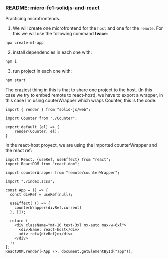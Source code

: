 ### README: micro-fe1-solidjs-and-react

Practicing microfrontends. 

1. We will create one microfrontend for the `host` and one for the `remote`. For this we will use the following command **twice**: 
```bash
npx create-mf-app
```
2. install dependencies in each one with:
```bash
npm i
```
3. run project in each one with:
```bash
npm start
```

The craziest thing in this is that to share one project to the host. (In this case we try to embed remote to react-host), we have to export a wrapper, in this case I'm using couterWrapper which wraps Counter, this is the code:
```
import { render } from "solid-js/web";

import Counter from "./Counter";

export default (el) => {
    render(Counter, el);
}
```

In the react-host proyect, we are using the imported counterWrapper and the react ref:
```
import React, {useRef, useEffect} from "react";
import ReactDOM from "react-dom";

import counterWrapper from "remote/counterWrapper";

import "./index.scss";

const App = () => {
  const divRef = useRef(null);

  useEffect( () => {
    counterWrapper(divRef.current)
  }, []);

  return (
    <div className="mt-10 text-3xl mx-auto max-w-6xl">
      <div>Name: react-host</div>
      <div ref={divRef}></div>
    </div>
  );
};
ReactDOM.render(<App />, document.getElementById("app"));
``` 

